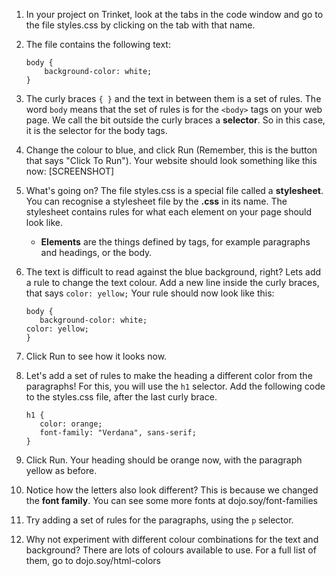 1. In your project on Trinket, look at the tabs in the code window and go to the file styles.css by clicking on the tab with that name.
2. The file contains the following text:
   ```
   body {
       background-color: white;
   }
   ```
3. The curly braces `{ }` and the text in between them is a set of rules. The word `body` means that the set of rules is for the `<body>` tags on your web page. We call the bit outside the curly braces a **selector**. So in this case, it is the selector for the body tags.

4. Change the colour to blue, and click Run \(Remember, this is the button that says "Click To Run"\). Your website should look something like this now: \[SCREENSHOT\]

5. What's going on? The file styles.css is a special file called a **stylesheet**. You can recognise a stylesheet file by the **.css** in its name. The stylesheet contains rules for what each element on your page should look like.

   * **Elements** are the things defined by tags, for example paragraphs and headings, or the body.

6. The text is difficult to read against the blue background, right? Lets add a rule to change the text colour. Add a new line inside the curly braces, that says `color: yellow;` Your rule should now look like this:
   ```
   body {
      background-color: white;
   color: yellow;
   }
   ```
7. Click Run to see how it looks now. 

8. Let's add a set of rules to make the heading a different color from the paragraphs! For this, you will use  the `h1` selector. Add the following code to the styles.css file, after the last curly brace.
   ```
   h1 {
      color: orange;
      font-family: "Verdana", sans-serif;
   }
   ```
9. Click Run. Your heading should be orange now, with the paragraph yellow as before. 
10. Notice how the letters also look different? This is because we changed the **font family**. You can see some more fonts at dojo.soy/font-families
11. Try adding a set of rules for the paragraphs, using the `p` selector.   

12. Why not experiment with different colour combinations for the text and background? There are lots of colours available to use. For a full list of them, go to dojo.soy/html-colors



